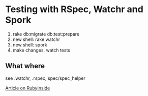 Testing with RSpec, Watchr and Spork
====================================

1. rake db:migrate db:test:prepare
2. new shell: rake watchr
3. new shell: spork
4. make changes, watch tests

What where
----------

see .watchr, .rspec, spec/spec_helper

[Article on RubyInside](http://www.rubyinside.com/how-to-rails-3-and-rspec-2-4336.html)